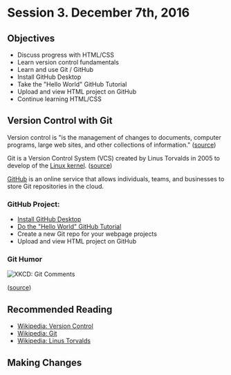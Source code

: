 # Session 3\. December 7th, 2016

## Objectives

- Discuss progress with HTML/CSS
- Learn version control fundamentals
- Learn and use Git / GitHub
- Install GitHub Desktop
- Take the "Hello World" GitHub Tutorial
- Upload and view HTML project on GitHub
- Continue learning HTML/CSS

## Version Control with Git

Version control is "is the management of changes to documents, computer programs, large web sites, and other collections of information." ([source](https://en.wikipedia.org/w/index.php?title=Version_control&oldid=752478072))

Git is a Version Control System (VCS) created by Linus Torvalds in 2005 to develop of the [Linux kernel](https://en.wikipedia.org/wiki/Linux_kernel). ([source](https://en.wikipedia.org/w/index.php?title=Git&oldid=752609792))

[GitHub](https://github.com/) is an online service that allows individuals, teams, and businesses to store Git repositories in the cloud.

### GitHub Project:

- [Install GitHub Desktop](https://desktop.github.com/)
- [Do the "Hello World" GitHub Tutorial](https://guides.github.com/activities/hello-world/)
- Create a new Git repo for your webpage projects
- Upload and view HTML project on GitHub

### Git Humor

![XKCD: Git Comments](http://imgs.xkcd.com/comics/git_commit.png)

([source](https://xkcd.com/1296/))

## Recommended Reading

- [Wikipedia: Version Control](https://en.wikipedia.org/wiki/Version_control)
- [Wikipedia: Git](https://en.wikipedia.org/wiki/Git)
- [Wikipedia: Linus Torvalds](https://en.wikipedia.org/wiki/Linus_Torvalds)


## Making Changes
